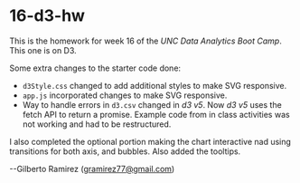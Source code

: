 # 16-d3-hw

This is the homework for week 16 of the *UNC Data Analytics Boot Camp*. This one is on D3.

Some extra changes to the starter code done:
* `d3Style.css` changed to add additional styles to make SVG responsive.
* `app.js` incorporated changes to make SVG responsive.
* Way to handle errors in `d3.csv` changed in *d3 v5*. Now *d3 v5* uses the fetch API to return a promise. Example code from in class activities was not working and had to be restructured.

I also completed the optional portion making the chart interactive nad using transitions for both axis, and bubbles. Also added the tooltips.

--Gilberto Ramirez (gramirez77@gmail.com)
